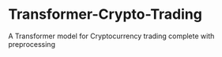 # Transformer-Crypto-Trading
A Transformer model for Cryptocurrency trading complete with preprocessing
